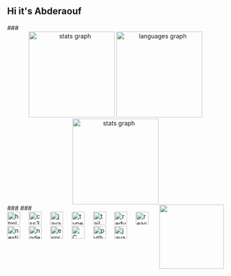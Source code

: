 <h2 align="left">Hi it's Abderaouf</h2> ### <div align="center"> <img src="https://github-readme-stats.vercel.app/api?username=AbderaoufHammouda&hide_title=false&hide_rank=false&show_icons=true&include_all_commits=true&count_private=true&disable_animations=false&theme=monokai&locale=en&hide_border=false" height="200" alt="stats graph" /> <img src="https://github-readme-stats.vercel.app/api/top-langs?username=AbderaoufHammouda&locale=en&hide_title=false&layout=compact&card_width=320&langs_count=6&theme=monokai&hide_border=false" height="200" alt="languages graph" /> <img src="https://github-readme-streak-stats.herokuapp.com/?user=AbderaoufHammouda&theme=monokai&hide_border=false&count_private=true&disable_animations=false" height="200" alt="stats graph" /> </div> ### <img align="right" height="150" src="https://media1.tenor.com/m/lwgh2IkY8JsAAAAC/kimetsu-no-yaiba-rengoku.gif" /> ### <div align="left"> <img src="https://cdn.jsdelivr.net/gh/devicons/devicon/icons/html5/html5-original.svg" height="30" alt="html5 logo" /> <img width="12" /> <img src="https://cdn.jsdelivr.net/gh/devicons/devicon/icons/css3/css3-original.svg" height="30" alt="css3 logo" /> <img width="12" /> <img src="https://cdn.jsdelivr.net/gh/devicons/devicon/icons/javascript/javascript-original.svg" height="30" alt="javascript logo" /> <img width="12" /> <img src="https://cdn.jsdelivr.net/gh/devicons/devicon/icons/typescript/typescript-original.svg" height="30" alt="typescript logo" /> <img width="12" /> <img src="https://cdn.jsdelivr.net/gh/devicons/devicon/icons/tailwindcss/tailwindcss-original-wordmark.svg" height="30" alt="tailwindcss logo" /> <img width="12" /> <img src="https://cdn.jsdelivr.net/gh/devicons/devicon/icons/redux/redux-original.svg" height="30" alt="redux logo" /> <img width="12" /> <img src="https://cdn.jsdelivr.net/gh/devicons/devicon/icons/react/react-original.svg" height="30" alt="react logo" /> <img width="12" /> <img src="https://cdn.jsdelivr.net/gh/devicons/devicon/icons/nextjs/nextjs-original.svg" height="30" alt="nextjs logo" /> <img width="12" /> <img src="https://cdn.jsdelivr.net/gh/devicons/devicon/icons/nodejs/nodejs-original.svg" height="30" alt="nodejs logo" /> <img width="12" /> <img src="https://cdn.jsdelivr.net/gh/devicons/devicon/icons/express/express-original.svg" height="30" alt="express logo" /> <img width="12" /> <img src="https://cdn.jsdelivr.net/gh/devicons/devicon/icons/c/c-original.svg" height="30" alt="C logo" />
<img width="12" /> <img src="https://cdn.jsdelivr.net/gh/devicons/devicon/icons/python/python-original.svg" height="30" alt="python logo" /> <img width="12" /> <img src="https://cdn.jsdelivr.net/gh/devicons/devicon/icons/java/java-original.svg" height="30" alt="java logo" /> </div>
